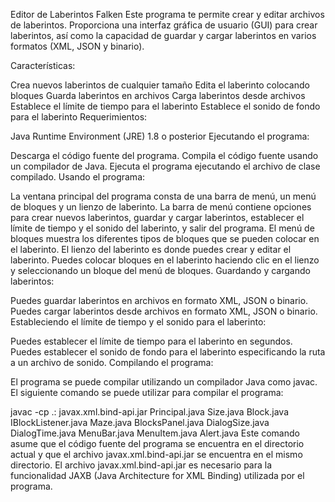 Editor de Laberintos Falken
Este programa te permite crear y editar archivos de laberintos. Proporciona una interfaz gráfica de usuario (GUI) para crear laberintos, así como la capacidad de guardar y cargar laberintos en varios formatos (XML, JSON y binario).

Características:

Crea nuevos laberintos de cualquier tamaño
Edita el laberinto colocando bloques
Guarda laberintos en archivos
Carga laberintos desde archivos
Establece el límite de tiempo para el laberinto
Establece el sonido de fondo para el laberinto
Requerimientos:

Java Runtime Environment (JRE) 1.8 o posterior
Ejecutando el programa:

Descarga el código fuente del programa.
Compila el código fuente usando un compilador de Java.
Ejecuta el programa ejecutando el archivo de clase compilado.
Usando el programa:

La ventana principal del programa consta de una barra de menú, un menú de bloques y un lienzo de laberinto.
La barra de menú contiene opciones para crear nuevos laberintos, guardar y cargar laberintos, establecer el límite de tiempo y el sonido del laberinto, y salir del programa.
El menú de bloques muestra los diferentes tipos de bloques que se pueden colocar en el laberinto.
El lienzo del laberinto es donde puedes crear y editar el laberinto. Puedes colocar bloques en el laberinto haciendo clic en el lienzo y seleccionando un bloque del menú de bloques.
Guardando y cargando laberintos:

Puedes guardar laberintos en archivos en formato XML, JSON o binario.
Puedes cargar laberintos desde archivos en formato XML, JSON o binario.
Estableciendo el límite de tiempo y el sonido para el laberinto:

Puedes establecer el límite de tiempo para el laberinto en segundos.
Puedes establecer el sonido de fondo para el laberinto especificando la ruta a un archivo de sonido.
Compilando el programa:

El programa se puede compilar utilizando un compilador Java como javac. El siguiente comando se puede utilizar para compilar el programa:

javac -cp .: javax.xml.bind-api.jar Principal.java Size.java Block.java IBlockListener.java Maze.java BlocksPanel.java DialogSize.java DialogTime.java MenuBar.java MenuItem.java Alert.java
Este comando asume que el código fuente del programa se encuentra en el directorio actual y que el archivo javax.xml.bind-api.jar se encuentra en el mismo directorio. 
El archivo javax.xml.bind-api.jar es necesario para la funcionalidad JAXB (Java Architecture for XML Binding) utilizada por el programa.

